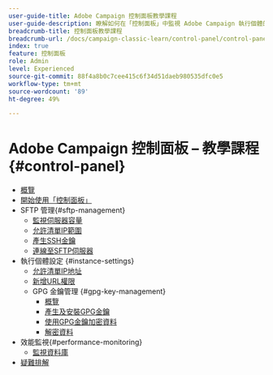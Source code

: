 ```yaml
---
user-guide-title: Adobe Campaign 控制面板教學課程
user-guide-description: 瞭解如何在「控制面板」中監視 Adobe Campaign 執行個體的主要資產以及執行管理任務。
breadcrumb-title: 控制面板教學課程
breadcrumb-url: /docs/campaign-classic-learn/control-panel/control-panel-overview.html
index: true
feature: 控制面板
role: Admin
level: Experienced
source-git-commit: 88f4a8b0c7cee415c6f34d51daeb980535dfc0e5
workflow-type: tm+mt
source-wordcount: '89'
ht-degree: 49%

---
```



# Adobe Campaign 控制面板 – 教學課程 {#control-panel}

+ [概覽](/help/control-panel-tutorials/control-panel-overview.md)
+ [開始使用「控制面板」](/help/control-panel-tutorials/get-started.md)
+ SFTP 管理{#sftp-management}
   + [監視伺服器容量](/help/control-panel-tutorials/sftp-management/monitor-server-capacity.md)
   + [允許清單IP範圍](/help/control-panel-tutorials/sftp-management/allowlist-ip-range.md)
   + [產生SSH金鑰](/help/control-panel-tutorials/sftp-management/generate-ssh-key.md)
   + [連線至SFTP伺服器](/help/control-panel-tutorials/sftp-management/connect-to-sftp-server.md)
+ 執行個體設定 {#instance-settings}
   + [允許清單IP地址](/help/control-panel-tutorials/instance-settings/allowlist-ip-address.md)
   + [新增URL權限](/help/control-panel-tutorials/instance-settings/add-url-permissions.md)
   + GPG 金鑰管理 {#gpg-key-management}
      + [概覽](/help/control-panel-tutorials/instance-settings/gpg-key-management/gpg-key-management-overview.md)
      + [產生及安裝GPG金鑰](/help/control-panel-tutorials/instance-settings/gpg-key-management/generate-and-install-gpg-keys.md)
      + [使用GPG金鑰加密資料](/help/control-panel-tutorials/instance-settings/gpg-key-management/use-a-gpg-key-to-encrypt-data.md)
      + [解密資料](/help/control-panel-tutorials/instance-settings/gpg-key-management/decrypt-data.md)
+ 效能監視{#performance-monitoring}
   + [監視資料庫](/help/control-panel-tutorials/performance-monitoring/monitor-databases.md)
+ [疑難排解](/help/control-panel-tutorials/troubleshooting.md)